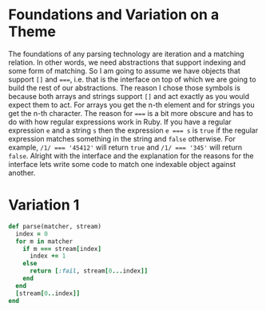 # Foundations and Variation on a Theme
The foundations of any parsing technology are iteration and a matching relation. In other words, we need abstractions that support indexing and some form of matching. So I am going to assume we have objects that support `[]` and `===`, i.e. that is the interface on top of which we are going to build the rest of our abstractions. The reason I chose those symbols is because both arrays and strings support `[]` and act exactly as you would expect them to act. For arrays you get the n-th element and for strings you get the n-th character. The reason for `===` is a bit more obscure and has to do with how regular expressions work in Ruby. If you have a regular expression `e` and a string `s` then the expression `e === s` is `true` if the regular expression matches something in the string and `false` otherwise. For example, `/1/ === '45412'` will return `true` and `/1/ === '345'` will return `false`. Alright with the interface and the explanation for the reasons for the interface lets write some code to match one indexable object against another.

# Variation 1

```ruby
def parse(matcher, stream)
  index = 0
  for m in matcher
    if m === stream[index]
      index += 1
    else
      return [:fail, stream[0...index]]
    end
  end
  [stream[0..index]]
end
```
